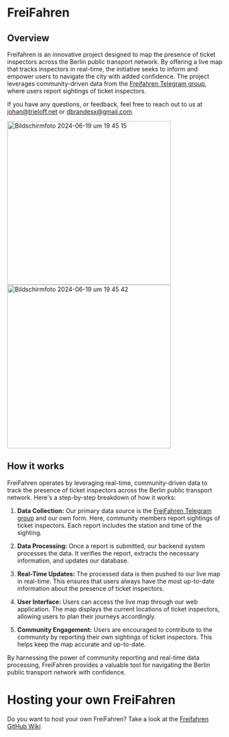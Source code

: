 # FreiFahren

## Overview

Freifahren is an innovative project designed to map the presence of ticket inspectors across the Berlin public transport network. By offering a live map that tracks inspectors in real-time, the initiative seeks to inform and empower users to navigate the city with added confidence. The project leverages community-driven data from the [Freifahren Telegram group](https://t.me/freifahren_BE), where users report sightings of ticket inspectors.

If you have any questions, or feedback, feel free to reach out to us at johan@trieloff.net or dbrandesx@gmail.com.

<img width="381" alt="Bildschirmfoto 2024-06-19 um 19 45 15" src="https://github.com/brandesdavid/FreiFahren/assets/30388999/4703d289-a94e-4a90-9659-43d9122c56cc">
<img width="381" alt="Bildschirmfoto 2024-06-19 um 19 45 42" src="https://github.com/brandesdavid/FreiFahren/assets/30388999/a2bdba30-fbb5-494e-851d-0685d3a8ac95">

## How it works

FreiFahren operates by leveraging real-time, community-driven data to track the presence of ticket inspectors across the Berlin public transport network. Here's a step-by-step breakdown of how it works:

1. **Data Collection:** Our primary data source is the [FreiFahren Telegram group](https://t.me/freifahren_BE) and our own form. Here, community members report sightings of ticket inspectors. Each report includes the station and time of the sighting.

2. **Data Processing:** Once a report is submitted, our backend system processes the data. It verifies the report, extracts the necessary information, and updates our database.

3. **Real-Time Updates:** The processed data is then pushed to our live map in real-time. This ensures that users always have the most up-to-date information about the presence of ticket inspectors.

4. **User Interface:** Users can access the live map through our web application. The map displays the current locations of ticket inspectors, allowing users to plan their journeys accordingly.

5. **Community Engagement:** Users are encouraged to contribute to the community by reporting their own sightings of ticket inspectors. This helps keep the map accurate and up-to-date.

By harnessing the power of community reporting and real-time data processing, FreiFahren provides a valuable tool for navigating the Berlin public transport network with confidence.

# Hosting your own FreiFahren  
Do you want to host your own FreiFahren? Take a look at the [Freifahren GitHub Wiki](https://github.com/FreiFahren/FreiFahren/wiki)
